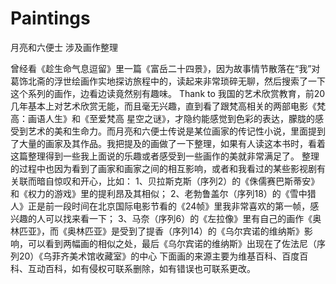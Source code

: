 # Paintings
月亮和六便士 涉及画作整理

曾经看《趁生命气息逗留》里一篇《富岳二十四景》，因为故事情节散落在“我”对葛饰北斋的浮世绘画作实地探访旅程中的，读起来非常琐碎无聊，然后搜索了一下这个系列的画作，边看边读竟然别有趣味。
Thank to 我国的艺术欣赏教育，前20几年基本上对艺术欣赏无能，而且毫无兴趣，直到看了跟梵高相关的两部电影《梵高：画语人生》和《至爱梵高 星空之谜》，才隐约能感觉到色彩的表达，朦胧的感受到艺术的美和生命力。而月亮和六便士传说是某位画家的传记性小说，里面提到了大量的画家及其作品。我把提及的画做了一下整理，如果有人读这本书时，看着这篇整理得到一些我上面说的乐趣或者感受到一些画作的美就非常满足了。
整理的过程中也因为看到了画家和画家之间的相互影响，或者和我看过的某些影视剧有关联而暗自惊叹和开心，比如：
1、贝拉斯克斯（序列2）的《侏儒赛巴斯蒂安》和《权力的游戏》里的提利昂及其相似；
2、老勃鲁盖尔（序列18）的《雪中猎人》正是前一段时间在北京国际电影节看的《24帧》里我非常喜欢的第一帧，感兴趣的人可以找来看一下；
3、马奈（序列6）的《左拉像》里有自己的画作《奥林匹亚》，而《奥林匹亚》是受到了提香（序列14）的《乌尔宾诺的维纳斯》影响，可以看到两幅画的相似之处，最后《乌尔宾诺的维纳斯》出现在了佐法尼（序列20）《乌菲齐美术馆收藏室》的中心
下面画的来源主要为维基百科、百度百科、互动百科，如有侵权可联系删除，如有错误也可联系更改。
